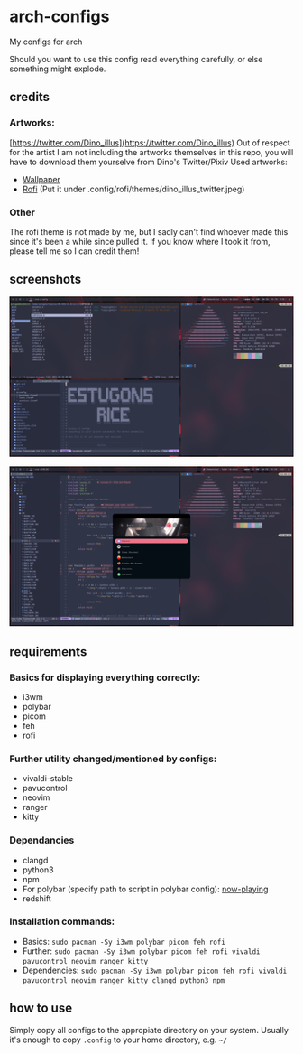 # arch-configs
My configs for arch

Should you want to use this config read everything carefully, or else something might explode.

## credits
### Artworks: 
[https://twitter.com/Dino_illus](https://twitter.com/Dino_illus)
Out of respect for the artist I am not including the artworks themselves in this repo, you will have to download them yourselve from Dino's Twitter/Pixiv
Used artworks:
  * [Wallpaper](https://twitter.com/Dino_illus/status/1708794113603125281/photo/1)
  * [Rofi](https://twitter.com/Dino_illus/status/1686310368367296513) (Put it under .config/rofi/themes/dino_illus_twitter.jpeg)

### Other
The rofi theme is not made by me, but I sadly can't find whoever made this since it's been a while since pulled it. If you know where I took it from, please tell me so I can credit them!

## screenshots

![Basic](./images/basic.png)

![rofi](./images/rofi.png)

## requirements

### Basics for displaying everything correctly:

 * i3wm
 * polybar
 * picom
 * feh
 * rofi

### Further utility changed/mentioned by configs:
 * vivaldi-stable
 * pavucontrol
 * neovim
 * ranger
 * kitty

### Dependancies
 * clangd
 * python3
 * npm
 * For polybar (specify path to script in polybar config): [now-playing](https://github.com/d093w1z/polybar-now-playing)
 * redshift

### Installation commands:
* Basics:
`sudo pacman -Sy i3wm polybar picom feh rofi`
* Further:
`sudo pacman -Sy i3wm polybar picom feh rofi vivaldi pavucontrol neovim ranger kitty`
* Dependencies:
`sudo pacman -Sy i3wm polybar picom feh rofi vivaldi pavucontrol neovim ranger kitty clangd python3 npm`

## how to use
Simply copy all configs to the appropiate directory on your system.
Usually it's enough to copy `.config` to your home directory, e.g. `~/`
